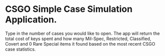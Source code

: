 # CSGO Simple Case Simulation Application. 

Type in the number of cases you would like to open. The app will return the total cost of keys spent and how many Mil-Spec, Restricted, Classified, Covert and 0 Rare Special items it found based on the most recent CSGO case statistics. 

